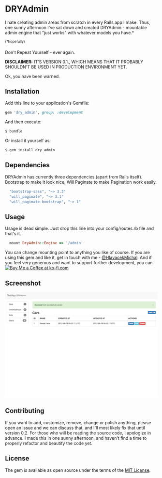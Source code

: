 # DRYAdmin
I hate creating admin areas from scratch in every Rails app I make. Thus, one sunny afternoon I've sat down and created DRYAdmin - mountable admin engine that "just works" with whatever models you have.*

<sup>(*hopefully)</sup>

Don't Repeat Yourself - ever again.

**DISCLAIMER:** IT'S VERSION 0.1., WHICH MEANS THAT IT PROBABLY SHOULDN'T BE USED IN PRODUCTION ENVIRONMENT YET.

Ok, you have been warned.

## Installation
Add this line to your application's Gemfile:

```ruby
gem 'dry_admin', group: :development
```

And then execute:
```bash
$ bundle
```

Or install it yourself as:
```bash
$ gem install dry_admin
```
## Dependencies
DRYAdmin has currently three dependencies (apart from Rails itself). Bootstrap to make it look nice, Will Paginate to make Pagination work easily.

```ruby
  "bootstrap-sass", "~> 3.3"
  "will_paginate", "~> 3.1"
  "will_paginate-bootstrap", "~> 1"
```

## Usage
Usage is dead simple. Just drop this line into your config/routes.rb file and that's it.
```ruby
  mount DryAdmin::Engine => '/admin'
```
You can change mounting point to anything you like of course.
If you are using this gem and like it, get in touch with me - [@HlavacekMichal](https://twitter.com/hlavacekmichal). 
And if you feel very generous and want to support further development, you can <a href='https://ko-fi.com/A0482223' target='_blank'><img height='36' style='border:0px;height:36px;' src='https://az743702.vo.msecnd.net/cdn/kofi2.png?v=0' border='0' alt='Buy Me a Coffee at ko-fi.com' /></a>

## Screenshot

![Screenshot](https://github.com/MichalHlavacek/dry_admin/raw/master/Screen%20Shot%202017-06-16%20at%2007.26.11.png "Screenshot")

## Contributing
If you want to add, customize, remove, change or polish anything, please open an issue and we can discuss that, and I'll most likely fix that until version 0.2.
For those who will be reading the source code, I apologize in advance. I made this in one sunny afternoon, and haven't find a time to properly refactor and beautify the code yet.

## License
The gem is available as open source under the terms of the [MIT License](http://opensource.org/licenses/MIT).
